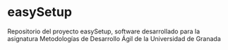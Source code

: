 # easySetup
 Repositorio del proyecto easySetup, software desarrollado para la asignatura Metodologías de Desarrollo Ágil de la Universidad de Granada
